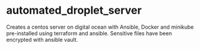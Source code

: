 # automated_droplet_server
Creates a centos server on digital ocean with Ansible, Docker and minikube pre-installed using terraform and ansible. Sensitive files have been encrypted with ansible vault.
